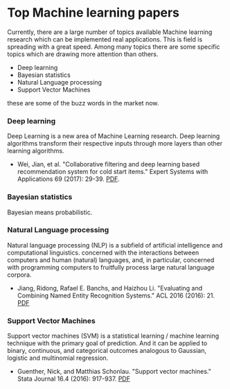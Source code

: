 # Top Machine learning papers

Currently, there are a large number of topics available Machine learning research which can be implemented real applications. This is field is spreading with a great speed. Among many topics there are some specific topics which are drawing more attention than others.

* Deep learning
* Bayesian statistics
* Natural Language processing
* Support Vector Machines

these are some of the buzz words in the market now.


### Deep learning
Deep Learning is a new area of Machine Learning research. Deep learning algorithms transform their respective inputs through more layers than other learning algorithms.

* Wei, Jian, et al. "Collaborative filtering and deep learning based recommendation system for cold start items." Expert Systems with Applications 69 (2017): 29-39. <a href="https://research.aston.ac.uk/portal/files/21468560/Recommendation_system_for_cold_start_items.pdf" target="_blank">PDF</a>.



### Bayesian statistics
Bayesian means probabilistic.

### Natural Language processing
Natural language processing (NLP) is a subfield of artificial intelligence and computational linguistics. concerned with the interactions between computers and human (natural) languages, and, in particular, concerned with programming computers to fruitfully process large natural language corpora.

* Jiang, Ridong, Rafael E. Banchs, and Haizhou Li. "Evaluating and Combining Named Entity Recognition Systems." ACL 2016 (2016): 21. <a href="http://www.aclweb.org/anthology/W/W16/W16-27.pdf#page=31">PDF</a>

### Support Vector Machines
Support vector machines (SVM) is a statistical learning / machine learning technique with the primary goal of prediction. And it can be applied to binary, continuous, and categorical outcomes analogous to Gaussian, logistic and multinomial regression.

* Guenther, Nick, and Matthias Schonlau. "Support vector machines." Stata Journal 16.4 (2016): 917-937. <a href="http://www.schonlau.net/publication/16svm_stata.pdf">PDF</a>
